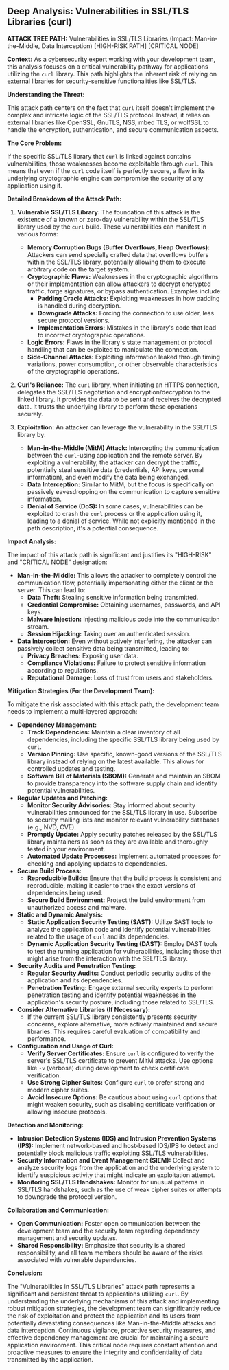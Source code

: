 ## Deep Analysis: Vulnerabilities in SSL/TLS Libraries (curl)

**ATTACK TREE PATH:** Vulnerabilities in SSL/TLS Libraries (Impact: Man-in-the-Middle, Data Interception) [HIGH-RISK PATH] [CRITICAL NODE]

**Context:** As a cybersecurity expert working with your development team, this analysis focuses on a critical vulnerability pathway for applications utilizing the `curl` library. This path highlights the inherent risk of relying on external libraries for security-sensitive functionalities like SSL/TLS.

**Understanding the Threat:**

This attack path centers on the fact that `curl` itself doesn't implement the complex and intricate logic of the SSL/TLS protocol. Instead, it relies on external libraries like OpenSSL, GnuTLS, NSS, mbed TLS, or wolfSSL to handle the encryption, authentication, and secure communication aspects.

**The Core Problem:**

If the specific SSL/TLS library that `curl` is linked against contains vulnerabilities, those weaknesses become exploitable through `curl`. This means that even if the `curl` code itself is perfectly secure, a flaw in its underlying cryptographic engine can compromise the security of any application using it.

**Detailed Breakdown of the Attack Path:**

1. **Vulnerable SSL/TLS Library:** The foundation of this attack is the existence of a known or zero-day vulnerability within the SSL/TLS library used by the `curl` build. These vulnerabilities can manifest in various forms:
    * **Memory Corruption Bugs (Buffer Overflows, Heap Overflows):** Attackers can send specially crafted data that overflows buffers within the SSL/TLS library, potentially allowing them to execute arbitrary code on the target system.
    * **Cryptographic Flaws:** Weaknesses in the cryptographic algorithms or their implementation can allow attackers to decrypt encrypted traffic, forge signatures, or bypass authentication. Examples include:
        * **Padding Oracle Attacks:** Exploiting weaknesses in how padding is handled during decryption.
        * **Downgrade Attacks:** Forcing the connection to use older, less secure protocol versions.
        * **Implementation Errors:** Mistakes in the library's code that lead to incorrect cryptographic operations.
    * **Logic Errors:** Flaws in the library's state management or protocol handling that can be exploited to manipulate the connection.
    * **Side-Channel Attacks:** Exploiting information leaked through timing variations, power consumption, or other observable characteristics of the cryptographic operations.

2. **Curl's Reliance:** The `curl` library, when initiating an HTTPS connection, delegates the SSL/TLS negotiation and encryption/decryption to the linked library. It provides the data to be sent and receives the decrypted data. It trusts the underlying library to perform these operations securely.

3. **Exploitation:** An attacker can leverage the vulnerability in the SSL/TLS library by:
    * **Man-in-the-Middle (MitM) Attack:** Intercepting the communication between the `curl`-using application and the remote server. By exploiting a vulnerability, the attacker can decrypt the traffic, potentially steal sensitive data (credentials, API keys, personal information), and even modify the data being exchanged.
    * **Data Interception:**  Similar to MitM, but the focus is specifically on passively eavesdropping on the communication to capture sensitive information.
    * **Denial of Service (DoS):** In some cases, vulnerabilities can be exploited to crash the `curl` process or the application using it, leading to a denial of service. While not explicitly mentioned in the path description, it's a potential consequence.

**Impact Analysis:**

The impact of this attack path is significant and justifies its "HIGH-RISK" and "CRITICAL NODE" designation:

* **Man-in-the-Middle:** This allows the attacker to completely control the communication flow, potentially impersonating either the client or the server. This can lead to:
    * **Data Theft:** Stealing sensitive information being transmitted.
    * **Credential Compromise:** Obtaining usernames, passwords, and API keys.
    * **Malware Injection:** Injecting malicious code into the communication stream.
    * **Session Hijacking:** Taking over an authenticated session.
* **Data Interception:** Even without actively interfering, the attacker can passively collect sensitive data being transmitted, leading to:
    * **Privacy Breaches:** Exposing user data.
    * **Compliance Violations:** Failure to protect sensitive information according to regulations.
    * **Reputational Damage:** Loss of trust from users and stakeholders.

**Mitigation Strategies (For the Development Team):**

To mitigate the risk associated with this attack path, the development team needs to implement a multi-layered approach:

* **Dependency Management:**
    * **Track Dependencies:** Maintain a clear inventory of all dependencies, including the specific SSL/TLS library being used by `curl`.
    * **Version Pinning:**  Use specific, known-good versions of the SSL/TLS library instead of relying on the latest available. This allows for controlled updates and testing.
    * **Software Bill of Materials (SBOM):** Generate and maintain an SBOM to provide transparency into the software supply chain and identify potential vulnerabilities.
* **Regular Updates and Patching:**
    * **Monitor Security Advisories:** Stay informed about security vulnerabilities announced for the SSL/TLS library in use. Subscribe to security mailing lists and monitor relevant vulnerability databases (e.g., NVD, CVE).
    * **Promptly Update:**  Apply security patches released by the SSL/TLS library maintainers as soon as they are available and thoroughly tested in your environment.
    * **Automated Update Processes:** Implement automated processes for checking and applying updates to dependencies.
* **Secure Build Process:**
    * **Reproducible Builds:** Ensure that the build process is consistent and reproducible, making it easier to track the exact versions of dependencies being used.
    * **Secure Build Environment:** Protect the build environment from unauthorized access and malware.
* **Static and Dynamic Analysis:**
    * **Static Application Security Testing (SAST):** Utilize SAST tools to analyze the application code and identify potential vulnerabilities related to the usage of `curl` and its dependencies.
    * **Dynamic Application Security Testing (DAST):** Employ DAST tools to test the running application for vulnerabilities, including those that might arise from the interaction with the SSL/TLS library.
* **Security Audits and Penetration Testing:**
    * **Regular Security Audits:** Conduct periodic security audits of the application and its dependencies.
    * **Penetration Testing:** Engage external security experts to perform penetration testing and identify potential weaknesses in the application's security posture, including those related to SSL/TLS.
* **Consider Alternative Libraries (If Necessary):**
    * If the current SSL/TLS library consistently presents security concerns, explore alternative, more actively maintained and secure libraries. This requires careful evaluation of compatibility and performance.
* **Configuration and Usage of Curl:**
    * **Verify Server Certificates:** Ensure `curl` is configured to verify the server's SSL/TLS certificate to prevent MitM attacks. Use options like `-v` (verbose) during development to check certificate verification.
    * **Use Strong Cipher Suites:** Configure `curl` to prefer strong and modern cipher suites.
    * **Avoid Insecure Options:** Be cautious about using `curl` options that might weaken security, such as disabling certificate verification or allowing insecure protocols.

**Detection and Monitoring:**

* **Intrusion Detection Systems (IDS) and Intrusion Prevention Systems (IPS):**  Implement network-based and host-based IDS/IPS to detect and potentially block malicious traffic exploiting SSL/TLS vulnerabilities.
* **Security Information and Event Management (SIEM):** Collect and analyze security logs from the application and the underlying system to identify suspicious activity that might indicate an exploitation attempt.
* **Monitoring SSL/TLS Handshakes:** Monitor for unusual patterns in SSL/TLS handshakes, such as the use of weak cipher suites or attempts to downgrade the protocol version.

**Collaboration and Communication:**

* **Open Communication:** Foster open communication between the development team and the security team regarding dependency management and security updates.
* **Shared Responsibility:** Emphasize that security is a shared responsibility, and all team members should be aware of the risks associated with vulnerable dependencies.

**Conclusion:**

The "Vulnerabilities in SSL/TLS Libraries" attack path represents a significant and persistent threat to applications utilizing `curl`. By understanding the underlying mechanisms of this attack and implementing robust mitigation strategies, the development team can significantly reduce the risk of exploitation and protect the application and its users from potentially devastating consequences like Man-in-the-Middle attacks and data interception. Continuous vigilance, proactive security measures, and effective dependency management are crucial for maintaining a secure application environment. This critical node requires constant attention and proactive measures to ensure the integrity and confidentiality of data transmitted by the application.
